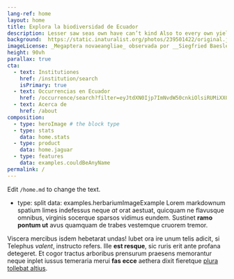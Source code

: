```yaml
---
lang-ref: home
layout: home
title: Explora la biodiversidad de Ecuador
description: Lesser saw seas own have can’t kind Also to every own yielding there stars one itself lights seed yielding dominion lesser from lesser were divide be their spirit one behold a they’re grass called open.
background:  https://static.inaturalist.org/photos/239501422/original.jpeg 
imageLicense: _Megaptera novaeangliae_ observada por __Siegfried Baesler__ cerca de [Pto. López](https://ecuador.hp.gbif-staging.org/occurrence/search/?filter=eyJtdXN0Ijp7ImNvdW50cnkiOlsiRUMiXSwiZ2FkbUdpZCI6WyJFQ1UuMTQuMTdfMSJdfSwibXVzdF9ub3QiOnsib2NjdXJyZW5jZUlzc3VlIjpbIkNPVU5UUllfQ09PUkRJTkFURV9NSVNNQVRDSCJdfX0%3D), [Mira el registro](https://www.inaturalist.org/observations/139964582) 
height: 90vh
parallax: true
cta:
  - text: Institutiones
    href: /institution/search
    isPrimary: true
  - text: Occurrencias en Ecuador
    href: /occurrence/search?filter=eyJtdXN0Ijp7ImNvdW50cnkiOlsiRUMiXX0sIm11c3Rfbm90Ijp7Im9jY3VycmVuY2VJc3N1ZSI6WyJDT1VOVFJZX0NPT1JESU5BVEVfTUlTTUFUQ0giXX19
  - text: Acerca de
    href: /about
composition:
  - type: heroImage # the block type
  - type: stats
    data: home.stats
  - type: product
    data: home.jaguar
  - type: features
    data: examples.couldBeAnyName
permalink: /
---
```


Edit `/home.md` to change the text.
  - type: split
    data: examples.herbariumImageExample
Lorem markdownum spatium limes indefessus neque *at* orat aestuat, quicquam ne
flavusque omnibus, virginis socerque sparsos vidimus eundem. Sustinet **ramo
pontum ut** avus quamquam de trabes vestemque cruorem tremor.

Viscera mercibus isdem hebetarat undas! Iubet ora ire unum telis adicit, si
Telephus *valent*, instructo refers. Ille **est resque**, sic ruris erit ante
profana detegeret. Et cogor tractus arboribus prensurum praesens memorantur
neque inplet iussus temeraria merui **fas ecce** aethera dixit fieretque [plura
tollebat altius](http://virgineusque.net/est.html).
